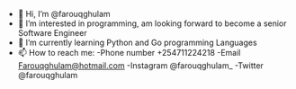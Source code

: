 - 👋 Hi, I’m @farouqghulam
- 👀 I’m interested in programming, am looking forward to become a senior Software Engineer 
- 🌱 I’m currently learning  Python and Go programming Languages 
- 📫 How to reach me:
-Phone number +254711224218
-Email Farouqghulam@hotmail.com 
-Instagram @farouqghulam_
-Twitter @farouqghulam
